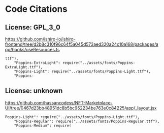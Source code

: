 # Code Citations

## License: GPL_3_0

https://github.com/ishiro-io/ishiro-frontend/tree/d2b8c310f96c64f5a045d573aed320a24c10a168/packages/app/hooks/useResources.ts

```
ttf"),
    "Poppins-ExtraLight": require("../assets/fonts/Poppins-ExtraLight.ttf"),
    "Poppins-Light": require("../assets/fonts/Poppins-Light.ttf"),
    "Poppins-
```

## License: unknown

https://github.com/hassancodess/NFT-Marketplace-UI/tree/0467d23bb48951dc8b5bc952234be763e0c84225/app/_layout.jsx

```
Poppins-Light": require("../assets/fonts/Poppins-Light.ttf"),
    "Poppins-Regular": require("../assets/fonts/Poppins-Regular.ttf"),
    "Poppins-Medium": require(
```
